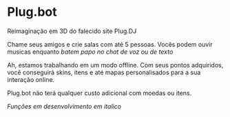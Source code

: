 # Plug.bot
Reimaginação em 3D do falecido site Plug.DJ

Chame seus amigos e crie salas com até 5 pessoas.
Vocês podem ouvir musicas enquanto *batem papo no chat de voz ou de texto*

Ah, estamos trabalhando em um modo offline. Com seus pontos adquiridos, você conseguirá skins, itens e até mapas personalisados para a sua interação online.

Plug.bot não terá qualquer custo adicional com moedas ou itens.


*Funções em desenvolvimento em italico*
